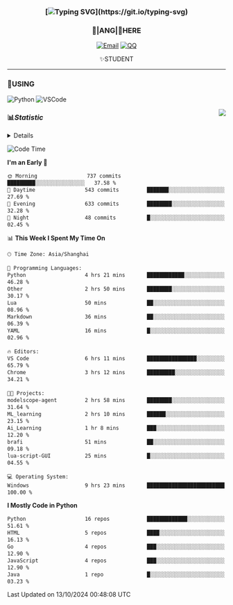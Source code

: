 <div align="center">


### [![Typing SVG](https://readme-typing-svg.herokuapp.com?size=25&duration=2500&color=8C43EA&vCenter=true&width=200&height=40&lines=%F0%9F%8C%B1ANGJustinl%F0%9F%8C%B1+!)](https://git.io/typing-svg)


### 🥛|**ANG**|🥛HERE



[![Email](https://img.shields.io/badge/Email-ANGJustin@163.com-6A5ACD?style=flat-square&logoColor=fff)](mailto:ANGJustinl@163.com)
[![QQ](https://img.shields.io/badge/QQ-77139032-98FB98?style=flat-square&logoColor=fff)](https://qm.qq.com/cgi-bin/qm/qr?k=mcs-cON_aPNfc3hO8-H7lWJHDX-5nKr7&noverify=0)




✨STUDENT 

</div>

---

### 🎨USING

![Python](https://img.shields.io/badge/-Python-blue?style=flat-square&logo=Python&logoColor=fff)
![VSCode](https://img.shields.io/badge/-VSCode-blue?style=flat-square&logo=visualstudiocode&logoColor=fff)


<a href="#">
  <img align="right" src="https://github-readme-stats.vercel.app/api?username=ANGJustinl&count_private=true&show_icons=true&hide_border=true&bg_color=15,f2f7fd,E0EAFC" />
</a>




### 📊*Statistic* 

<details>

<p align="center">
   <img src="github-metrics.svg" alt="typing-svg">
</p>

[![Github activity graph](https://github-readme-activity-graph.angforever.top/graph?username=ANGJustinl&theme=dracula)](https://github.com/ANGJustinl/ANGJustinl)
![image](https://github.com/ANGJustinl/ANGJustinl/assets/96008766/f6c957b8-b907-482a-8804-4c1f944d4b60)
</details>

<!--START_SECTION:waka-->
![Code Time](http://img.shields.io/badge/Code%20Time-329%20hrs%203%20mins-blue)

**I'm an Early 🐤** 

```text
🌞 Morning                737 commits         █████████░░░░░░░░░░░░░░░░   37.58 % 
🌆 Daytime                543 commits         ███████░░░░░░░░░░░░░░░░░░   27.69 % 
🌃 Evening                633 commits         ████████░░░░░░░░░░░░░░░░░   32.28 % 
🌙 Night                  48 commits          █░░░░░░░░░░░░░░░░░░░░░░░░   02.45 % 
```


📊 **This Week I Spent My Time On** 

```text
🕑︎ Time Zone: Asia/Shanghai

💬 Programming Languages: 
Python                   4 hrs 21 mins       ████████████░░░░░░░░░░░░░   46.28 % 
Other                    2 hrs 50 mins       ████████░░░░░░░░░░░░░░░░░   30.17 % 
Lua                      50 mins             ██░░░░░░░░░░░░░░░░░░░░░░░   08.96 % 
Markdown                 36 mins             ██░░░░░░░░░░░░░░░░░░░░░░░   06.39 % 
YAML                     16 mins             █░░░░░░░░░░░░░░░░░░░░░░░░   02.96 % 

🔥 Editors: 
VS Code                  6 hrs 11 mins       ████████████████░░░░░░░░░   65.79 % 
Chrome                   3 hrs 12 mins       █████████░░░░░░░░░░░░░░░░   34.21 % 

🐱‍💻 Projects: 
modelscope-agent         2 hrs 58 mins       ████████░░░░░░░░░░░░░░░░░   31.64 % 
ML_learning              2 hrs 10 mins       ██████░░░░░░░░░░░░░░░░░░░   23.15 % 
Ai_Learning              1 hr 8 mins         ███░░░░░░░░░░░░░░░░░░░░░░   12.20 % 
brafi                    51 mins             ██░░░░░░░░░░░░░░░░░░░░░░░   09.18 % 
lua-script-GUI           25 mins             █░░░░░░░░░░░░░░░░░░░░░░░░   04.55 % 

💻 Operating System: 
Windows                  9 hrs 23 mins       █████████████████████████   100.00 % 
```

**I Mostly Code in Python** 

```text
Python                   16 repos            █████████████░░░░░░░░░░░░   51.61 % 
HTML                     5 repos             ████░░░░░░░░░░░░░░░░░░░░░   16.13 % 
Go                       4 repos             ███░░░░░░░░░░░░░░░░░░░░░░   12.90 % 
JavaScript               4 repos             ███░░░░░░░░░░░░░░░░░░░░░░   12.90 % 
Java                     1 repo              █░░░░░░░░░░░░░░░░░░░░░░░░   03.23 % 
```




 Last Updated on 13/10/2024 00:48:08 UTC
<!--END_SECTION:waka-->
